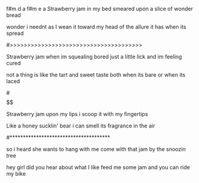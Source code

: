 f#m d a
f#m e a
Strawberry jam in my bed
smeared upon a slice of wonder bread

wonder i neednt as I wean it toward my head
of the allure it has when its spread

#>>>>>>>>>>>>>>>>>>>>>>>>>>>>>>>>>>>>>>

Strawberry jam when im squealing bored
just a little lick and im feeling cured

not a thing is like the tart and sweet taste
both when its bare or when its laced

#$$$$$$$$$$$$$$$$$$$$$$$$$$$$$$$$$$$$$$

Strawberry jam upon my lips
i scoop it with my fingertips

Like a honey sucklin' bear
i can smell its fragrance in the air

#**************************************

so i heard she wants to hang with me
come with that jam by the snoozin tree

hey girl did you hear about what I like
feed me some jam and you can ride my bike
